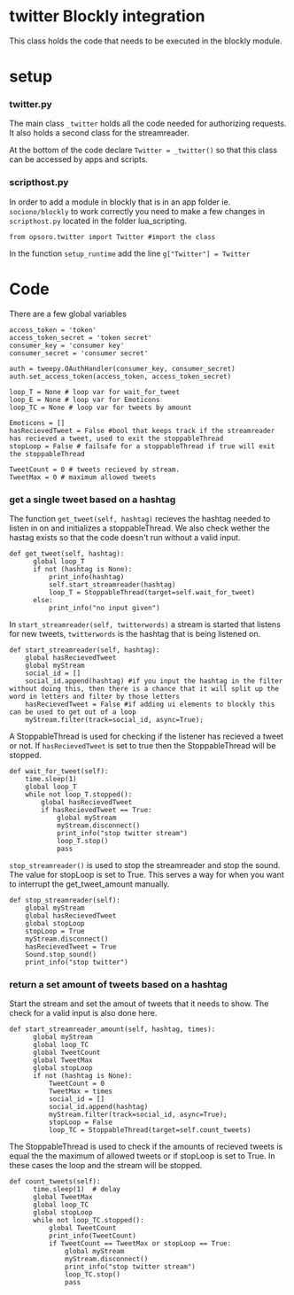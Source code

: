 # twitter Blockly integration
This class holds the code that needs to be executed in the blockly module.
# setup
### twitter.py
The main class ```_twitter``` holds all the code needed for authorizing requests. It also holds a second class for the streamreader.

At the bottom of the code declare ```Twitter = _twitter()``` so that this class can be accessed by apps and scripts.

### scripthost.py
In order to add a module in blockly that is in an app folder ie. ```sociono/blockly``` to work correctly you need to make a few changes in ```scripthost.py``` located in the folder lua_scripting.
```
from opsoro.twitter import Twitter #import the class

```
In the function ```setup_runtime``` add the line ```g["Twitter"] = Twitter```
# Code
There are a few global variables
```
access_token = 'token'
access_token_secret = 'token secret'
consumer_key = 'consumer key'
consumer_secret = 'consumer secret'

auth = tweepy.OAuthHandler(consumer_key, consumer_secret)
auth.set_access_token(access_token, access_token_secret)

loop_T = None # loop var for wait_for_tweet
loop_E = None # loop var for Emoticons
loop_TC = None # loop var for tweets by amount

Emoticons = []
hasRecievedTweet = False #bool that keeps track if the streamreader has recieved a tweet, used to exit the stoppableThread
stopLoop = False # failsafe for a stoppableThread if true will exit the stoppableThread

TweetCount = 0 # tweets recieved by stream.
TweetMax = 0 # maximum allowed tweets

```
### get a single tweet based on a hashtag

The function ```get_tweet(self, hashtag)``` recieves the hashtag needed to listen in on and initializes a stoppableThread. We also check wether the hastag exists so that the code doesn't run without a valid input.
```
def get_tweet(self, hashtag):
      global loop_T
      if not (hashtag is None):
          print_info(hashtag)
          self.start_streamreader(hashtag)
          loop_T = StoppableThread(target=self.wait_for_tweet)
      else:
          print_info("no input given")
```
In ```start_streamreader(self, twitterwords)``` a stream is started that listens for new tweets, ```twitterwords``` is the hashtag that is being listened on.
```
def start_streamreader(self, hashtag):
    global hasRecievedTweet
    global myStream
    social_id = []
    social_id.append(hashtag) #if you input the hashtag in the filter without doing this, then there is a chance that it will split up the word in letters and filter by those letters
    hasRecievedTweet = False #if adding ui elements to blockly this can be used to get out of a loop
    myStream.filter(track=social_id, async=True);
```
A StoppableThread is used for checking if the listener has recieved a tweet or not. If ```hasRecievedTweet``` is set to true then the StoppableThread will be stopped.
```
def wait_for_tweet(self):
    time.sleep(1)
    global loop_T
    while not loop_T.stopped():
        global hasRecievedTweet
        if hasRecievedTweet == True:
            global myStream
            myStream.disconnect()
            print_info("stop twitter stream")
            loop_T.stop()
            pass
```
```stop_streamreader()``` is used to stop the streamreader and stop the sound. The value for stopLoop is set to True. This serves a way for when you want to interrupt the get_tweet_amount manually.

```
def stop_streamreader(self):
    global myStream
    global hasRecievedTweet
    global stopLoop
    stopLoop = True
    myStream.disconnect()
    hasRecievedTweet = True
    Sound.stop_sound()
    print_info("stop twitter")
```
### return a set amount of tweets based on a hashtag
Start the stream and set the amout of tweets that it needs to show. The check for a valid input is also done here.
```
def start_streamreader_amount(self, hashtag, times):
      global myStream
      global loop_TC
      global TweetCount
      global TweetMax
      global stopLoop
      if not (hashtag is None):
          TweetCount = 0
          TweetMax = times
          social_id = []
          social_id.append(hashtag)
          myStream.filter(track=social_id, async=True);
          stopLoop = False
          loop_TC = StoppableThread(target=self.count_tweets)
```
The StoppableThread is used to check if the amounts of recieved tweets is equal the the maximum of allowed tweets or if stopLoop is set to True. In these cases the loop and the stream will be stopped.
```
def count_tweets(self):
      time.sleep(1)  # delay
      global TweetMax
      global loop_TC
      global stopLoop
      while not loop_TC.stopped():
          global TweetCount
          print_info(TweetCount)
          if TweetCount == TweetMax or stopLoop == True:
              global myStream
              myStream.disconnect()
              print_info("stop twitter stream")
              loop_TC.stop()
              pass
```
